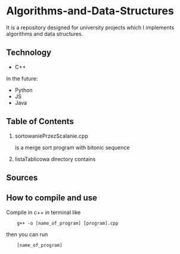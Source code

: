 # Algorithms-and-Data-Structures

It is a repository designed for university projects which I implements algorithms and data structures.

## Technology

* C++ 

In the future:

* Python 
* JS
* Java

## Table of Contents
1. sortowaniePrzezScalanie.cpp 

   is a merge sort program with bitonic sequence
   
2. listaTablicowa directory contains
   

## Sources

## How to compile and use

Compile in c++ in terminal like

        g++ -o [name_of_program] [program].cpp

then you can run

        [name_of_program]
